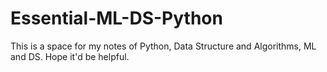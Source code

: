 # Essential-ML-DS-Python
This is a space for my notes of Python, Data Structure and Algorithms, ML and DS. Hope it'd be helpful.
